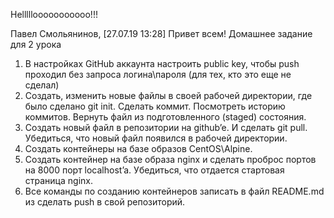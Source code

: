 Helllllooooooooooo!!!

Павел Смольянинов, [27.07.19 13:28]
Привет всем!
Домашнее задание для 2 урока

1. В настройках GitHub аккаунта настроить public key, чтобы push проходил без запроса логина\пароля (для тех, кто это еще не сделал)
2. Создать, изменить новые файлы в своей рабочей директории, где было сделано git init. Сделать коммит. Посмотреть историю коммитов. Вернуть файл из подготовленного (staged) состояния. 
3. Создать новый файл в репозитории на github’e. И сделать git pull. Убедиться, что новый файл появился в рабочей директории.
4. Создать контейнеры на базе образов CentOS\Alpine.
5. Создать контейнер на базе образа nginx и сделать проброс портов на 8000 порт localhost’a. Убедиться, что отдается стартовая страница nginx.
6. Все команды по созданию контейнеров записать в файл README.md из сделать push в свой репозиторий.

